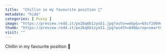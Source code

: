 ```yaml
---
title:  "Chillin in my favourite position 🖤"
metadate: "hide"
categories: [ Pussy ]
image: "https://preview.redd.it/po2bq6b1zyo51.jpg?auto=webp&s=b5cf2d04d76d27592a78343ef095de5c7f28f063"
thumb: "https://preview.redd.it/po2bq6b1zyo51.jpg?width=640&crop=smart&auto=webp&s=d9a4202531d44de5ce026bea5f5f37aa4e9304bc"
visit: ""
---
```

Chillin in my favourite position 🖤
